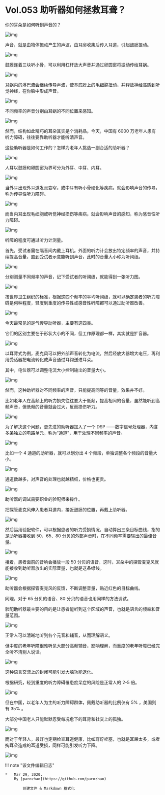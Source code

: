 # Vol.053 助听器如何拯救耳聋？

你的耳朵是如何听到声音的？

![img](https://cdn.jsdelivr.net/gh/paperclipcn/static/U6yRaDu1NaYLiccj4wWLBDySFPgiaRL5t955qyljdcRrG44TTMqAb5y7VwAFoUIYMPib1lJCqqzcbpEfzQwsEtbjQ.gif)

声音，就是由物体振动产生的声波，由耳廓收集后传入耳道，引起鼓膜振动。

![img](https://cdn.jsdelivr.net/gh/paperclipcn/static/U6yRaDu1NaYLiccj4wWLBDySFPgiaRL5t9ge96JZvhZrpblV1sOh5oCiaP6WhSjyBvyxMUH4o0g69kUhN2Rjkhv8g.gif)

鼓膜连着三块听小骨，可以利用杠杆放大声音并通过卵圆窗将振动传给耳蜗。

![img](https://cdn.jsdelivr.net/gh/paperclipcn/static/U6yRaDu1NaYLiccj4wWLBDySFPgiaRL5t9dSAOofcCtCmPSfZp7dh6ypjAk6TYHRas1dVBzia36KlKPtfxpu1mD9A.gif)

耳蜗内的淋巴液会继续传导声波，使基底膜上的毛细胞扭动，并释放神经递质到听觉神经，在你脑中形成声音。

![img](https://cdn.jsdelivr.net/gh/paperclipcn/static/U6yRaDu1NaYLiccj4wWLBDySFPgiaRL5t9QHY8JclWA3tic4qm90dzOFUpNovscUPCr72MmvEDwM8YBksxohTBXDA.gif)

不同频率的声音分别由耳蜗的不同位置来感知。

![img](https://cdn.jsdelivr.net/gh/paperclipcn/static/U6yRaDu1NaYLiccj4wWLBDySFPgiaRL5t9ic1pqyib6rHrcWAfibyTUenysl6AoAzQAa1HOby8fGKBMFsTQw0RULPOw.png)

然而，结构如此精巧的耳朵其实是个消耗品，今天，中国有 6000 万老年人患有听力障碍，往往要靠助听器才能听清声音。

这些助听器是如何工作的？怎样为老年人挑选一副合适的助听器？

![img](https://cdn.jsdelivr.net/gh/paperclipcn/static/U6yRaDu1NaYLiccj4wWLBDySFPgiaRL5t9pskW3aehknnaz3ar7ictejPxYaInuoURFdFx1BiaZWJTIWomJzzVgSRA.png)

人耳以鼓膜和卵圆窗为界可分为外耳、中耳、内耳。

![img](https://cdn.jsdelivr.net/gh/paperclipcn/static/U6yRaDu1NaYLiccj4wWLBDySFPgiaRL5t9EzYvAKkhF6VxdDm2tRibMF6CZk5KGj3Ix9lMB0wedHc7CEnIk3wDTvA.png)

当外耳出现外耳道发炎变窄，或中耳有听小骨硬化等疾病，就会影响声音的传导，称为传导性听力障碍。

![img](https://cdn.jsdelivr.net/gh/paperclipcn/static/U6yRaDu1NaYLiccj4wWLBDySFPgiaRL5t9vRmBWicMX95kcbf6rPjuKY43e7k2JTJC24DSJUodCiaFd1KnwsibVGEjQ.png)

而当内耳出现毛细胞或听觉神经损伤等疾病，就会影响声音的感知，称为感音性听力障碍。

![img](https://cdn.jsdelivr.net/gh/paperclipcn/static/U6yRaDu1NaYLiccj4wWLBDySFPgiaRL5t9OVBdLMceSlOrGiaCcRxhicicNvJvI8qJmGEAhaeriaeUjycTibgoLN6AV0A.png)

听障的程度可通过听力计测量。

首先，受试者需在隔音间内戴上耳机。外面的听力计会放出特定频率的声音，并持续提高音量，直到受试者示意能听到声音，此时的音量大小称为听阈级。

![img](https://cdn.jsdelivr.net/gh/paperclipcn/static/U6yRaDu1NaYLiccj4wWLBDySFPgiaRL5t92tv2p1zaib46GCxqqEunDevTWttDweUXicbjahuiblqicEvGW0bIy8RZiag.gif)

分别测量不同频率的声音，记下受试者的听阈级，就能得到一张听力图。

![img](https://cdn.jsdelivr.net/gh/paperclipcn/static/U6yRaDu1NaYLiccj4wWLBDySFPgiaRL5t9eToDpia1sWJHgCCjTsaJkx9Jibr4CTE3algZAbhTnO0rcAEHlQDXtHeg.gif)

按世界卫生组织的标准，根据这四个频率的平均听阈级，就可以确定患者的听力障碍是何种程度，轻度到重度的传导性或感音性听障都可以通过助听器改善。

![img](https://cdn.jsdelivr.net/gh/paperclipcn/static/U6yRaDu1NaYLiccj4wWLBDySFPgiaRL5t9loKQ1FFm2xiaQZql8XZwmNxtUN2QzGtJyRmsLEHW5QGYVpskyeibcn6A.gif)

今天最常见的是气传导助听器，主要有这四类。

它们的区别主要在于形状大小的不同，但工作原理都一样，其实就是扩音器。

![img](https://cdn.jsdelivr.net/gh/paperclipcn/static/U6yRaDu1NaYLiccj4wWLBDySFPgiaRL5t9sSWDRNvAib34YT3hAWxHIYdoAuSkXKfzzOM1mDzn4n1M0TWLEQa6bdA.gif)

以耳背式为例，麦克风可以把外部声音转化为电流，然后经放大器增大电压，再利用受话器把电流转化成声音通过耳钩送进耳朵。

其中，电位器可以调整电流大小控制输出的音量大小。

![img](https://cdn.jsdelivr.net/gh/paperclipcn/static/U6yRaDu1NaYLiccj4wWLBDySFPgiaRL5t9EG4tKgppGqM097vTNH7N4tuKjwMJ4OwTDnZ5OT0pP4jFH0VQJnsia0Q.gif)

然而，这种助听器对不同频率的声音，只能提高同等的音量，效果并不好。

比如老年人在高频上的听力损失往往要大于低频，提高相同的音量，虽然能听到高频声音，但低频的音量就会过大，反而损伤听力。

![img](https://cdn.jsdelivr.net/gh/paperclipcn/static/U6yRaDu1NaYLiccj4wWLBDySFPgiaRL5t9s8HKP0EPA0BzExTibbUheOZDd6vzBSalw2OXg35BHEWe3SIsSQucn9w.gif)

为了解决这个问题，更先进的助听器加入了一个 DSP ——数字信号处理器，内含多条独立的电路单元，称为“通道”，用于处理不同频率的声音。

![img](https://cdn.jsdelivr.net/gh/paperclipcn/static/U6yRaDu1NaYLiccj4wWLBDySFPgiaRL5t9jhNNFa9VAIP8nZfhzOQ0MaYicQfEh9pYIZO8gF4RAFPicDVTia0vLzcnQ.gif)

比如一个 4 通道的助听器，就可以划分出 4 个频段，单独调整各个频段的音量大小。

![img](https://cdn.jsdelivr.net/gh/paperclipcn/static/U6yRaDu1NaYLiccj4wWLBDySFPgiaRL5t9QiaQycDdOy5FDpfiadFBOVcuMetQJoC1TFl0BRCwEfKT6LzVOhYVuEQQ.gif)

通道数越多，对声音的处理也就越精细，价格也更贵。

![img](https://cdn.jsdelivr.net/gh/paperclipcn/static/U6yRaDu1NaYLiccj4wWLBDySFPgiaRL5t9vOIpEDjCbo3MticK3SuicRX8gu8qYcmcibc2zetTJ2IkZC0HRmfMW6TAg.png)

助听器的调试需要职业的验配师来操作。

把探管麦克风伸入患者耳道内，接近鼓膜的位置，再戴上助听器。

![img](https://cdn.jsdelivr.net/gh/paperclipcn/static/U6yRaDu1NaYLiccj4wWLBDySFPgiaRL5t9zvbdDUhjOW9ibGxyuS2dwkiakib5qbEB4zJD35ACEu7qEcx3UwedmlDdA.gif)

然后运用验配软件，可以根据患者的听力受损情况，自动算出三条目标曲线，指的是助听器接收到 50、65、80 分贝的外部声音时，在不同频率需要输出的最佳音量。

![img](https://cdn.jsdelivr.net/gh/paperclipcn/static/U6yRaDu1NaYLiccj4wWLBDySFPgiaRL5t9kicrZHs6Cp6PibSabNC50QhBHh0BgAssYiaPWqCXTv90QCyP1Vxp3TzSg.gif)

接着，患者面前的音响会播放一段 50 分贝的语音，这时，耳朵中的探管麦克风就能接收到助听器放出的实际音量，也就是这条绿线。

![img](https://cdn.jsdelivr.net/gh/paperclipcn/static/U6yRaDu1NaYLiccj4wWLBDySFPgiaRL5t9s9I2hFiataBBger7CkCYMwhC6GPJnrj0k5VhrUHxJWoVf1klibiaYzJOg.gif)

助听器会根据探管麦克风的反馈，不断调整音量，贴近红色的目标曲线。

同理，对于 65 分贝的语音、80 分贝的语音也用同样的方法调试。

验配助听器最主要的目的是让患者能听到这个区域的声音，也就是语言的频率和音量范围。

![img](https://cdn.jsdelivr.net/gh/paperclipcn/static/U6yRaDu1NaYLiccj4wWLBDySFPgiaRL5t9gVky0dXtre4r58E8RfZnynU3Oico4b2VJvdfaKTLdvbkicpr0zgTSGhg.png)

正常人可以清晰地听到各个元音和辅音，从而理解语义。

但中度的老年听障很难听见大部分高频辅音，影响理解，而重度的老年听障已经完全听不清别人说话。

![img](https://cdn.jsdelivr.net/gh/paperclipcn/static/U6yRaDu1NaYLiccj4wWLBDySFPgiaRL5t9icmxGnBhHKGNgKOctnBSwusxOqfvtjjibkAuVJFEic0fa182JsuTRfuFg.png)

这种语言交流上的封闭可能引发大脑功能退化。

根据研究，轻到重度的听力障碍罹患痴呆症的风险是正常人的 2-5 倍。

![img](https://cdn.jsdelivr.net/gh/paperclipcn/static/U6yRaDu1NaYLiccj4wWLBDySFPgiaRL5t9eNQDoLZ6sjrrGQUJjd7ZUH5cW4y0Gf48tpyFCr41tCefypzJ2nSvqw.png)

但在中国，以老年人为主的听力障碍群体，佩戴助听器的比例仅有 5% ，美国则有 35% 。

大部分中国老人只能默默忍受每况愈下的耳背和社交上的孤独。

![img](https://cdn.jsdelivr.net/gh/paperclipcn/static/U6yRaDu1NaYLiccj4wWLBDySFPgiaRL5t92S68iarefcBJicMXhCOoJpNPpdiaZxaibyxrghkTTvr7BdFmy7C1TMiaYKQ.gif)

而对于年轻人，最好也定期检查耳道健康，比如耵聍栓塞，也就是耳屎太多，或者掏耳朵造成的耳道受损，同样可能引发听力下降。

![img](https://cdn.jsdelivr.net/gh/paperclipcn/static/U6yRaDu1NaYLiccj4wWLBDySFPgiaRL5t93TZ1p1n6FFg3ibKu23zYSvpeuIGaeUribYFUAyL0iatgnkWAAytJNBnLg.gif)

!!! note "该文件编辑日志"

	* 	Mar 29, 2020.
		By [parozhao](https://github.com/parozhao)
	
			创建文件 & Markdown 格式化
